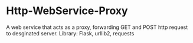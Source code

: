 # Http-WebService-Proxy

A web service that acts as a proxy, forwarding GET and POST http request to desginated server.
Library: Flask, urllib2, requests
